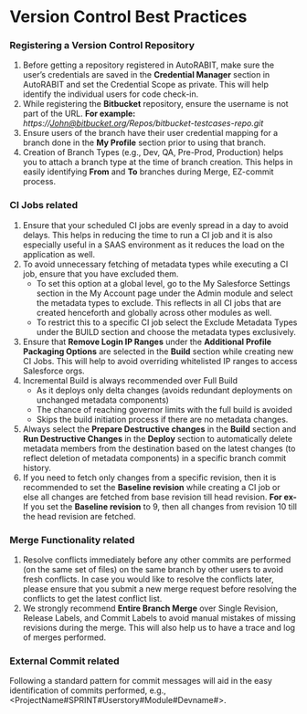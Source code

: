 # Version Control Best Practices

### Registering a Version Control Repository <a href="#registering-a-version-control-repository" id="registering-a-version-control-repository"></a>

1. Before getting a repository registered in AutoRABIT, make sure the user’s credentials are saved in the **Credential Manager** section in AutoRABIT and set the Credential Scope as private. This will help identify the individual users for code check-in.
2. While registering the **Bitbucket** repository, ensure the username is not part of the URL. **For example:** _https://John@bitbucket.org/Repos/bitbucket-testcases-repo.git_
3. Ensure users of the branch have their user credential mapping for a branch done in the **My Profile** section prior to using that branch.
4. Creation of Branch Types (e.g., Dev, QA, Pre-Prod, Production) helps you to attach a branch type at the time of branch creation. This helps in easily identifying **From** and **To** branches during Merge, EZ-commit process.

### CI Jobs related <a href="#ci-jobs-related" id="ci-jobs-related"></a>

1. Ensure that your scheduled CI jobs are evenly spread in a day to avoid delays. This helps in reducing the time to run a CI job and it is also especially useful in a SAAS environment as it reduces the load on the application as well.
2. To avoid unnecessary fetching of metadata types while executing a CI job, ensure that you have excluded them.
   * To set this option at a global level, go to the My Salesforce Settings section in the My Account page under the Admin module and select the metadata types to exclude. This reflects in all CI jobs that are created henceforth and globally across other modules as well.
   * To restrict this to a specific CI job select the Exclude Metadata Types under the BUILD section and choose the metadata types exclusively.
3. Ensure that **Remove Login IP Ranges** under the **Additional Profile Packaging Options** are selected in the **Build** section while creating new CI Jobs. This will help to avoid overriding whitelisted IP ranges to access Salesforce orgs.
4. Incremental Build is always recommended over Full Build
   * As it deploys only delta changes (avoids redundant deployments on unchanged metadata components)
   * The chance of reaching governor limits with the full build is avoided
   * Skips the build initiation process if there are no metadata changes.
5. Always select the **Prepare Destructive changes** in the **Build** section and **Run Destructive Changes** in the **Deploy** section to automatically delete metadata members from the destination based on the latest changes (to reflect deletion of metadata components) in a specific branch commit history.
6. If you need to fetch only changes from a specific revision, then it is recommended to set the **Baseline revision** while creating a CI job or else all changes are fetched from base revision till head revision. **For ex-**&#x49;f you set the **Baseline revision** to 9, then all changes from revision 10 till the head revision are fetched.

### Merge Functionality related <a href="#merge-functionality-related" id="merge-functionality-related"></a>

1. Resolve conflicts immediately before any other commits are performed (on the same set of files) on the same branch by other users to avoid fresh conflicts. In case you would like to resolve the conflicts later, please ensure that you submit a new merge request before resolving the conflicts to get the latest conflict list.
2. We strongly recommend **Entire Branch Merge** over Single Revision, Release Labels, and Commit Labels to avoid manual mistakes of missing revisions during the merge. This will also help us to have a trace and log of merges performed.

### External Commit related <a href="#external-commit-related" id="external-commit-related"></a>

Following a standard pattern for commit messages will aid in the easy identification of commits performed, e.g., \<ProjectName#SPRINT#Userstory#Module#Devname#>.
